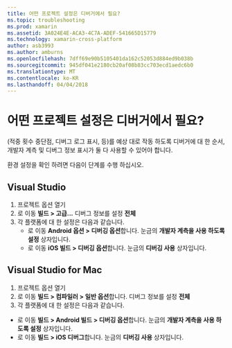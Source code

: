 ```yaml
---
title: 어떤 프로젝트 설정은 디버거에서 필요?
ms.topic: troubleshooting
ms.prod: xamarin
ms.assetid: 3A024E4E-ACA3-4C7A-ADEF-541665D15779
ms.technology: xamarin-cross-platform
author: asb3993
ms.author: amburns
ms.openlocfilehash: 7dff69e90b5105401da162c52053d884ed9b038b
ms.sourcegitcommit: 945df041e2180cb20af08b83cc703ecd1aedc6b0
ms.translationtype: MT
ms.contentlocale: ko-KR
ms.lasthandoff: 04/04/2018
---
```

# <a name="what-project-settings-are-required-for-the-debugger"></a>어떤 프로젝트 설정은 디버거에서 필요?

(적중 횟수 중단점, 디버그 로그 표시, 등)를 예상 대로 작동 하도록 디버거에 대 한 순서, 개발자 계측 및 디버그 정보 표시가 둘 다 사용할 수 있어야 합니다.

환경 설정을 확인 하려면 다음이 단계를 수행 하십시오.

## <a name="visual-studio"></a>Visual Studio
1. 프로젝트 옵션 열기
2. 로 이동 **빌드 > 고급...** 디버그 정보를 설정 **전체**
3. 각 플랫폼에 대 한 설정은 다음과 같습니다.
   - 로 이동 **Android 옵션 > 디버깅 옵션**합니다. 눈금의 **개발자 계측을 사용 하도록 설정** 상자입니다.
   - 로 이동 **iOS 빌드 > 디버깅 옵션**합니다. 눈금의 **디버깅 사용** 상자입니다.

## <a name="visual-studio-for-mac"></a>Visual Studio for Mac
1. 프로젝트 옵션 열기
2. 로 이동 **빌드 > 컴파일러 > 일반 옵션**합니다. 디버그 정보를 설정 **전체**
3. 각 플랫폼에 대 한 설정은 다음과 같습니다.
  - 로 이동 **빌드 > Android 빌드 > 디버깅 옵션**합니다. 눈금의 **개발자 계측을 사용 하도록 설정** 상자입니다.
  - 로 이동 **빌드 > iOS 디버그**합니다. 눈금의 **디버깅 사용** 상자입니다.

